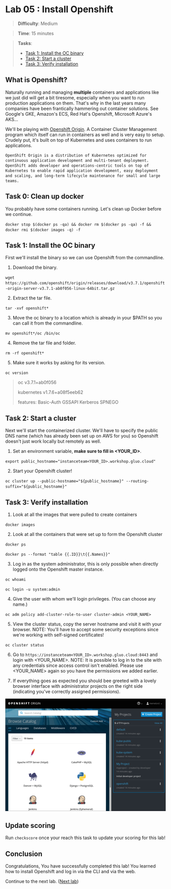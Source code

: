 # Lab 05 : Install Openshift

> **Difficulty**: Medium

> **Time**: 15 minutes

> **Tasks**:
> - [Task 1: Install the OC binary](#task-1-install-the-oc-binary)
> - [Task 2: Start a cluster](#task-2-start-a-cluster)
> - [Task 3: Verify installation](#task-3-verify-installation)

## What is Openshift?

Naturally running and managing **multiple** containers and applications like we just did will get a bit tiresome, especially when you want to run production applications on them. That's why in the last years many companies have been frantically hammering out container solutions. See Google's GKE, Amazon's ECS, Red Hat's Openshift, Microsoft Azure's AKS...

We'll be playing with [Openshift Origin](https://www.openshift.org/). A Container Cluster Management program which itself can run in containers as well and is very easy to setup. Crudely put, it's built on top of Kubernetes and uses containers to run applications.

```
OpenShift Origin is a distribution of Kubernetes optimized for continuous application development and multi-tenant deployment. OpenShift adds developer and operations-centric tools on top of Kubernetes to enable rapid application development, easy deployment and scaling, and long-term lifecycle maintenance for small and large teams. 
```

## Task 0: Clean up docker

You probably have some containers running. Let's clean up Docker before we continue.

`docker stop $(docker ps -qa) && docker rm $(docker ps -qa) -f && docker rmi $(docker images -q) -f`


## Task 1: Install the OC binary

First we'll install the binary so we can use Openshift from the commandline.

1. Download the binary.

  `wget https://github.com/openshift/origin/releases/download/v3.7.1/openshift-origin-server-v3.7.1-ab0f056-linux-64bit.tar.gz`
  
2. Extract the tar file.

  `tar -xvf openshift*`
  
3. Move the oc binary to a location which is already in your $PATH so you can call it from the commandline.

  `mv openshift*/oc /bin/oc`
  
4. Remove the tar file and folder.

  `rm -rf openshift*`
  
5. Make sure it works by asking for its version.

  `oc version`
  
  >oc v3.7.1+ab0f056
  >
  >kubernetes v1.7.6+a08f5eeb62
  >
  >features: Basic-Auth GSSAPI Kerberos SPNEGO
  

## Task 2: Start a cluster

Next we'll start the containerized cluster. We'll have to specify the public DNS name (which has already been set up on AWS for you) so Openshift doesn't just work locally but remotely as well.

1. Set an environment variable, **make sure to fill in <YOUR_ID>**.

  `export public_hostname="instanceteam<YOUR_ID>.workshop.gluo.cloud"`
  
2. Start your Openshift cluster!

  `oc cluster up --public-hostname="${public_hostname}" --routing-suffix="${public_hostname}"`


## Task 3: Verify installation

1. Look at all the images that were pulled to create containers

  `docker images`
  
2. Look at all the containers that were set up to form the Openshift cluster

  `docker ps`
  
  `docker ps --format "table {{.ID}}\t{{.Names}}"`

3. Log in as the system administrator, this is only possible when directly logged onto the Openshift master instance.

  `oc whoami`

  `oc login -u system:admin`

4. Give the user with whom we'll login privileges. (You can choose any name.)

  `oc adm policy add-cluster-role-to-user cluster-admin <YOUR_NAME>`

5. View the cluster status, copy the server hostname and visit it with your browser. 
  NOTE: You'll have to accept some security exceptions since we're working with self-signed certificates!
  
  `oc cluster status`

6. Go to `https://instanceteam<YOUR_ID>.workshop.gluo.cloud:8443` and login with <YOUR_NAME>.
  NOTE: It is possible to log in to the site with any credentials since access control isn't enabled. Please use <YOUR_NAME> again so you have the permissions we added earlier.
  
7. If everything goes as expected you should bee greeted with a lovely browser interface with administrator projects on the right side (indicating you've correctly assigned permissions).
  
  ![](../Images/OpenshiftLoginSuccess.png)


## Update scoring
Run `checkscore` once your reach this task to update your scoring for this lab!  

  
## Conclusion

Congratulations, You have successfully completed this lab! You learned how to install Openshift and log in via the CLI and via the web.

Continue to the next lab. ([Next lab](../Lab%206%20-%20Using%20Openshift))